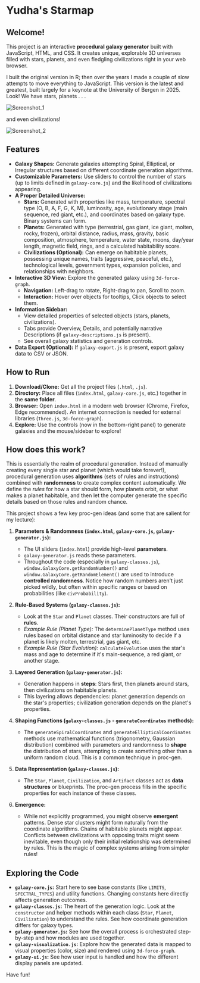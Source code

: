 # Yudha's Starmap

## Welcome!

This project is an interactive **procedural galaxy generator** built with JavaScript, HTML, and CSS. It creates unique, explorable 3D universes filled with stars, planets, and even fledgling civilizations right in your web browser.

I built the original version in R; then over the years I made a couple of slow attempts to move everything to JavaScript. This version is the latest and greatest, built largely for a keynote at the University of Bergen in 2025. Look! We have stars, planets . . . 

![Screenshot_1](https://github.com/user-attachments/assets/bcfdf6d4-64f3-477e-860e-039ca8b65730)

and even civilizations!

![Screenshot_2](https://github.com/user-attachments/assets/b72c7563-28d8-4d62-91c4-3f2aa4eb7c06)

## Features

* **Galaxy Shapes:** Generate galaxies attempting Spiral, Elliptical, or Irregular structures based on different coordinate generation algorithms.
* **Customizable Parameters:** Use sliders to control the number of stars (up to limits defined in `galaxy-core.js`) and the likelihood of civilizations appearing.
* **A Proper Detailed Universe:**
    * **Stars:** Generated with properties like mass, temperature, spectral type (O, B, A, F, G, K, M), luminosity, age, evolutionary stage (main sequence, red giant, etc.), and coordinates based on galaxy type. Binary systems can form.
    * **Planets:** Generated with type (terrestrial, gas giant, ice giant, molten, rocky, frozen), orbital distance, radius, mass, gravity, basic composition, atmosphere, temperature, water state, moons, day/year length, magnetic field, rings, and a calculated habitability score.
    * **Civilizations (Optional):** Can emerge on habitable planets, possessing unique names, traits (aggressive, peaceful, etc.), technological levels, government types, expansion policies, and relationships with neighbors.
* **Interactive 3D View:** Explore the generated galaxy using `3d-force-graph`.
    * **Navigation:** Left-drag to rotate, Right-drag to pan, Scroll to zoom.
    * **Interaction:** Hover over objects for tooltips, Click objects to select them.
* **Information Sidebar:**
    * View detailed properties of selected objects (stars, planets, civilizations).
    * Tabs provide Overview, Details, and potentially narrative Descriptions (if `galaxy-descriptions.js` is present).
    * See overall galaxy statistics and generation controls.
* **Data Export (Optional):** If `galaxy-export.js` is present, export galaxy data to CSV or JSON.

## How to Run

1.  **Download/Clone:** Get all the project files (`.html`, `.js`).
2.  **Directory:** Place all files (`index.html`, `galaxy-core.js`, etc.) together in the **same folder**.
3.  **Browser:** Open `index.html` in a modern web browser (Chrome, Firefox, Edge recommended). An internet connection is needed for external libraries (`Three.js`, `3d-force-graph`).
4.  **Explore:** Use the controls (now in the bottom-right panel) to generate galaxies and the mouse/sidebar to explore!

## How does this work?

This is essentially the realm of procedural generation. Instead of manually creating every single star and planet (which would take forever!), procedural generation uses **algorithms** (sets of rules and instructions) combined with **randomness** to create complex content automatically. We define the *rules* for how a star should form, how planets orbit, or what makes a planet habitable, and then let the computer generate the specific details based on those rules and random chance.

This project shows a few key proc-gen ideas (and some that are salient for my lecture):

1.  **Parameters & Randomness (`index.html`, `galaxy-core.js`, `galaxy-generator.js`):**
    * The UI sliders (`index.html`) provide high-level **parameters**.
    * `galaxy-generator.js` reads these parameters.
    * Throughout the code (especially in `galaxy-classes.js`), `window.GalaxyCore.getRandomNumber()` and `window.GalaxyCore.getRandomElement()` are used to introduce **controlled randomness**. Notice how random numbers aren't just picked wildly, but often within specific ranges or based on probabilities (like `civProbability`).

2.  **Rule-Based Systems (`galaxy-classes.js`):**
    * Look at the `Star` and `Planet` classes. Their constructors are full of **rules**.
    * *Example Rule (Planet Type):* The `determinePlanetType` method uses rules based on orbital distance and star luminosity to decide if a planet is likely molten, terrestrial, gas giant, etc.
    * *Example Rule (Star Evolution):* `calculateEvolution` uses the star's mass and age to determine if it's main-sequence, a red giant, or another stage.

3.  **Layered Generation (`galaxy-generator.js`):**
    * Generation happens in **steps**: Stars first, then planets around stars, then civilizations on habitable planets.
    * This layering allows dependencies: planet generation depends on the star's properties; civilization generation depends on the planet's properties.

4.  **Shaping Functions (`galaxy-classes.js` - `generateCoordinates` methods):**
    * The `generateSpiralCoordinates` and `generateEllipticalCoordinates` methods use mathematical functions (trigonometry, Gaussian distribution) combined with parameters and randomness to **shape** the distribution of stars, attempting to create something other than a uniform random cloud. This is a common technique in proc-gen.

5.  **Data Representation (`galaxy-classes.js`):**
    * The `Star`, `Planet`, `Civilization`, and `Artifact` classes act as **data structures** or blueprints. The proc-gen process fills in the specific properties for each instance of these classes.

6.  **Emergence:**
    * While not explicitly programmed, you might observe **emergent** patterns. Dense star clusters might form naturally from the coordinate algorithms. Chains of habitable planets might appear. Conflicts between civilizations with opposing traits might seem inevitable, even though only their initial relationship was determined by rules. This is the magic of complex systems arising from simpler rules!


## Exploring the Code

* **`galaxy-core.js`:** Start here to see base constants (like `LIMITS`, `SPECTRAL_TYPES`) and utility functions. Changing constants here directly affects generation outcomes.
* **`galaxy-classes.js`:** The heart of the generation logic. Look at the `constructor` and helper methods within each class (`Star`, `Planet`, `Civilization`) to understand the rules. See how coordinate generation differs for galaxy types.
* **`galaxy-generator.js`:** See how the overall process is orchestrated step-by-step and how modules are used together.
* **`galaxy-visualization.js`:** Explore how the generated data is mapped to visual properties (color, size) and rendered using `3d-force-graph`.
* **`galaxy-ui.js`:** See how user input is handled and how the different display panels are updated.

Have fun!
